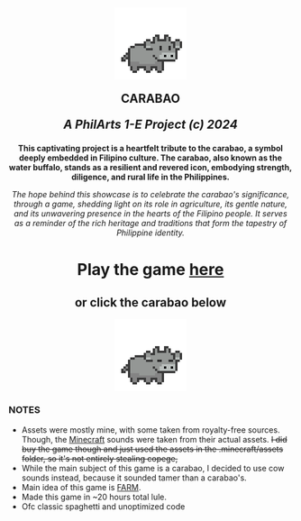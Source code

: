 <h2 align="center">
  <img src="Assets/Carabao/cb1exp.png" style="vertical-align: bottom">

  <b>CARABAO</b>
 
  <i>A PhilArts 1-E Project (c) 2024</i>
</h2>

<div align="center">

**This captivating project is a heartfelt tribute to the carabao, a symbol deeply embedded in Filipino culture. The carabao, also known as the water buffalo, stands as a resilient and revered icon, embodying strength, diligence, and rural life in the Philippines.**

*The hope behind this showcase is to celebrate the carabao's significance, through a game, shedding light on its role in agriculture, its gentle nature, and its unwavering presence in the hearts of the Filipino people. It serves as a reminder of the rich heritage and traditions that form the tapestry of Philippine identity.*

</div>


<div align="center">

# Play the game [here](https://naixsu.github.io/CARABAO/)
## or click the carabao below

<a href="https://naixsu.github.io/CARABAO/" target="_blank">
  <img src="Assets/Carabao/cb2exp.png" alt="Carabao" style="vertical-align: bottom">
</a>

</div>


### NOTES
- Assets were mostly mine, with some taken from royalty-free sources. Though, the [Minecraft](https://www.minecraft.net/en-us) sounds were taken from their actual assets. ~~I did buy the game though and just used the assets in the .minecraft/assets folder, so it's not entirely stealing copege,~~
- While the main subject of this game is a carabao, I decided to use cow sounds instead, because it sounded tamer than a carabao's.
- Main idea of this game is [FARM](https://github.com/naixsu/FARM).
- Made this game in ~20 hours total lule.
- Ofc classic spaghetti and unoptimized code
